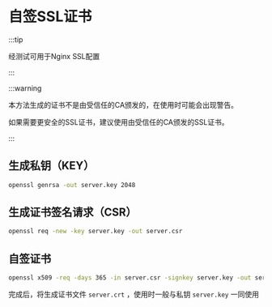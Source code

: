 # 自签SSL证书

:::tip

经测试可用于Nginx SSL配置

:::

:::warning

本方法生成的证书不是由受信任的CA颁发的，在使用时可能会出现警告。

如果需要更安全的SSL证书，建议使用由受信任的CA颁发的SSL证书。

:::

## 生成私钥（KEY）

```bash
openssl genrsa -out server.key 2048
```



## 生成证书签名请求（CSR）

```bash
openssl req -new -key server.key -out server.csr
```



## 自签证书

```bash
openssl x509 -req -days 365 -in server.csr -signkey server.key -out server.crt
```

完成后，将生成证书文件 `server.crt` ，使用时一般与私钥 `server.key` 一同使用